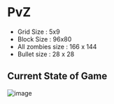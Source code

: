 # PvZ
- Grid Size : 5x9
- Block Size : 96x80
- All zombies size : 166 x 144
- Bullet size : 28 x 28


## Current State of Game
![image](https://github.com/abdullahamin231/project/assets/42760671/e0f69176-2533-4211-a12b-62689b67fa80)

